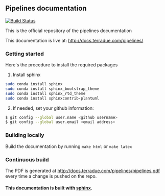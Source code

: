 ## Pipelines documentation

[![Build Status](https://build.terradue.com/buildStatus/icon?job=doc-t2-api)](https://build.terradue.com/job/doc-t2-api/)

This is the official repository of the pipelines documentation

This documentation is live at: http://docs.terradue.com/pipelines/

### Getting started

Here's the procedure to install the required packages

1) Install sphinx

```bash
sudo conda install sphinx
sudo conda install sphinx_bootstrap_theme
sudo conda install sphinx_rtd_theme
sudo conda install sphinxcontrib-plantuml
```

2) If needed, set your github information:

```bash
$ git config --global user.name <github username>
$ git config --global user.email <email address>
```

### Building locally

Build the documentation by running ``make html`` or ``make latex``

### Continuous build

The PDF is generated at http://docs.terradue.com/pipelines/pipelines.pdf every time a change is pushed on the repo.

#### This documentation is built with [sphinx](http://sphinx-doc.org/).
